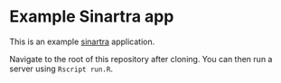 # Example Sinartra app

This is an example [sinartra](https://github.com/hadley/sinartra)
application. 

Navigate to the root of this repository after cloning.
You can then run a server using `Rscript run.R`.

